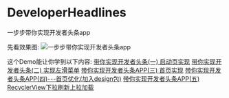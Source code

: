 # DeveloperHeadlines
一步步带你实现开发者头条app

先看效果图:
![一步步带你实现开发者头条app](https://github.com/privateworkemail/DeveloperHeadlines/blob/master/DeveloperHeadlines.gif)

这个Demo能让你学到以下内容:
[带你实现开发者头条(一) 启动页实现](http://blog.csdn.net/lowprofile_coding/article/details/51170252)
[带你实现开发者头条(二) 实现左滑菜单](http://blog.csdn.net/lowprofile_coding/article/details/51186965)
[带你实现开发者头条APP(三) 首页实现](http://blog.csdn.net/lowprofile_coding/article/details/51194577)
[带你实现开发者头条APP(四)---首页优化(加入design包)](http://blog.csdn.net/lowprofile_coding/article/details/51236496)
[带你实现开发者头条APP(五) RecyclerView下拉刷新上拉加载](http://blog.csdn.net/lowprofile_coding/article/details/51321896)
